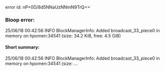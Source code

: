 error id: nP+0D/8d5NNaUzNNmN9TrQ==
### Bloop error:

25/06/18 00:42:56 INFO BlockManagerInfo: Added broadcast_33_piece0 in memory on hpomen:34541 (size: 34.2 KiB, free: 4.5 GiB)
#### Short summary: 

25/06/18 00:42:56 INFO BlockManagerInfo: Added broadcast_33_piece0 in memory on hpomen:34541 (size: ...